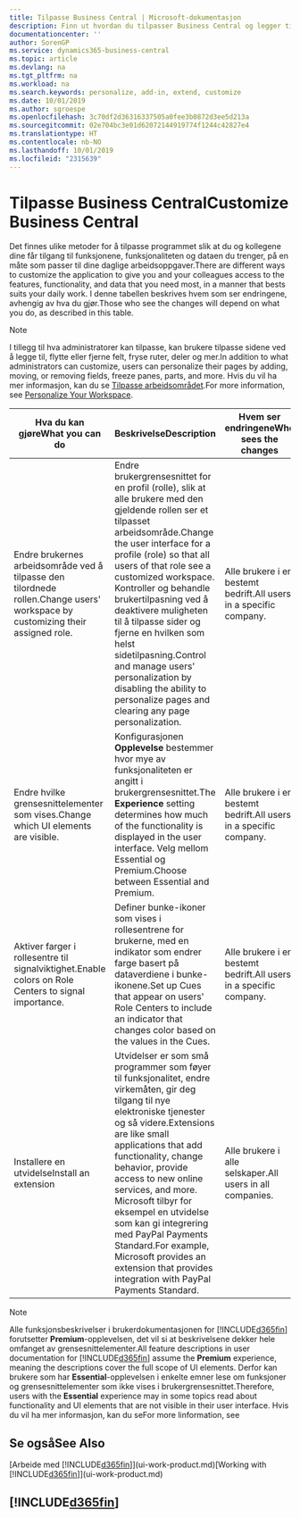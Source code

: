 ```yaml
---
title: Tilpasse Business Central | Microsoft-dokumentasjon
description: Finn ut hvordan du tilpasser Business Central og legger til funksjoner.
documentationcenter: ''
author: SorenGP
ms.service: dynamics365-business-central
ms.topic: article
ms.devlang: na
ms.tgt_pltfrm: na
ms.workload: na
ms.search.keywords: personalize, add-in, extend, customize
ms.date: 10/01/2019
ms.author: sgroespe
ms.openlocfilehash: 3c70df2d36316337505a0fee3b0872d3ee5d213a
ms.sourcegitcommit: 02e704bc3e01d62072144919774f1244c42827e4
ms.translationtype: HT
ms.contentlocale: nb-NO
ms.lasthandoff: 10/01/2019
ms.locfileid: "2315639"
---
```

# <a name="customize-business-central"></a><span data-ttu-id="76904-103">Tilpasse Business Central</span><span class="sxs-lookup"><span data-stu-id="76904-103">Customize Business Central</span></span>
<span data-ttu-id="76904-104">Det finnes ulike metoder for å tilpasse programmet slik at du og kollegene dine får tilgang til funksjonene, funksjonaliteten og dataen du trenger, på en måte som passer til dine daglige arbeidsoppgaver.</span><span class="sxs-lookup"><span data-stu-id="76904-104">There are different ways to customize the application to give you and your colleagues access to the features, functionality, and data that you need most, in a manner that bests suits your daily work.</span></span> <span data-ttu-id="76904-105">I denne tabellen beskrives hvem som ser endringene, avhengig av hva du gjør.</span><span class="sxs-lookup"><span data-stu-id="76904-105">Those who see the changes will depend on what you do, as described in this table.</span></span>

> [!NOTE]
> <span data-ttu-id="76904-106">I tillegg til hva administratorer kan tilpasse, kan brukere tilpasse sidene ved å legge til, flytte eller fjerne felt, fryse ruter, deler og mer.</span><span class="sxs-lookup"><span data-stu-id="76904-106">In addition to what administrators can customize, users can personalize their pages by adding, moving, or removing fields, freeze panes, parts, and more.</span></span> <span data-ttu-id="76904-107">Hvis du vil ha mer informasjon, kan du se [Tilpasse arbeidsområdet](ui-personalization-user.md).</span><span class="sxs-lookup"><span data-stu-id="76904-107">For more information, see [Personalize Your Workspace](ui-personalization-user.md).</span></span>

| <span data-ttu-id="76904-108">Hva du kan gjøre</span><span class="sxs-lookup"><span data-stu-id="76904-108">What you can do</span></span>    |  <span data-ttu-id="76904-109">Beskrivelse</span><span class="sxs-lookup"><span data-stu-id="76904-109">Description</span></span>  |  <span data-ttu-id="76904-110">Hvem ser endringene</span><span class="sxs-lookup"><span data-stu-id="76904-110">Who sees the changes</span></span>  |  <span data-ttu-id="76904-111">Mer informasjon</span><span class="sxs-lookup"><span data-stu-id="76904-111">More information</span></span>  |
|-----|---------------|---------|-------|
|<span data-ttu-id="76904-112">Endre brukernes arbeidsområde ved å tilpasse den tilordnede rollen.</span><span class="sxs-lookup"><span data-stu-id="76904-112">Change users' workspace by customizing their assigned role.</span></span>|<span data-ttu-id="76904-113">Endre brukergrensesnittet for en profil (rolle), slik at alle brukere med den gjeldende rollen ser et tilpasset arbeidsområde.</span><span class="sxs-lookup"><span data-stu-id="76904-113">Change the user interface for a profile (role) so that all users of that role see a customized workspace.</span></span> <span data-ttu-id="76904-114">Kontroller og behandle brukertilpasning ved å deaktivere muligheten til å tilpasse sider og fjerne en hvilken som helst sidetilpasning.</span><span class="sxs-lookup"><span data-stu-id="76904-114">Control and manage users' personalization by disabling the ability to personalize pages and clearing any page personalization.</span></span>|<span data-ttu-id="76904-115">Alle brukere i en bestemt bedrift.</span><span class="sxs-lookup"><span data-stu-id="76904-115">All users in a specific company.</span></span>|[<span data-ttu-id="76904-116">Tilpasse sider for profiler</span><span class="sxs-lookup"><span data-stu-id="76904-116">Customize Pages for Profiles</span></span>](ui-personalization-manage.md)|
|<span data-ttu-id="76904-117">Endre hvilke grensesnittelementer som vises.</span><span class="sxs-lookup"><span data-stu-id="76904-117">Change which UI elements are visible.</span></span>|<span data-ttu-id="76904-118">Konfigurasjonen **Opplevelse** bestemmer hvor mye av funksjonaliteten er angitt i brukergrensesnittet.</span><span class="sxs-lookup"><span data-stu-id="76904-118">The **Experience** setting determines how much of the functionality is displayed in the user interface.</span></span> <span data-ttu-id="76904-119">Velg mellom Essential og Premium.</span><span class="sxs-lookup"><span data-stu-id="76904-119">Choose between Essential and Premium.</span></span>|<span data-ttu-id="76904-120">Alle brukere i en bestemt bedrift.</span><span class="sxs-lookup"><span data-stu-id="76904-120">All users in a specific company.</span></span>|[<span data-ttu-id="76904-121">Endre hvilke funksjoner som vises</span><span class="sxs-lookup"><span data-stu-id="76904-121">Change Which Features are Displayed</span></span>](ui-experiences.md)|
|<span data-ttu-id="76904-122">Aktiver farger i rollesentre til signalviktighet.</span><span class="sxs-lookup"><span data-stu-id="76904-122">Enable colors on Role Centers to signal importance.</span></span>|<span data-ttu-id="76904-123">Definer bunke-ikoner som vises i rollesentrene for brukerne, med en indikator som endrer farge basert på dataverdiene i bunke-ikonene.</span><span class="sxs-lookup"><span data-stu-id="76904-123">Set up Cues that appear on users' Role Centers to include an indicator that changes color based on the values in the Cues.</span></span>|<span data-ttu-id="76904-124">Alle brukere i en bestemt bedrift.</span><span class="sxs-lookup"><span data-stu-id="76904-124">All users in a specific company.</span></span>|[<span data-ttu-id="76904-125">Definere en farget indikator for bunke-ikoner</span><span class="sxs-lookup"><span data-stu-id="76904-125">Set Up a Colored Indicator on Cues</span></span>](admin-how-set-up-colored-indicator-on-cues.md)|
|<span data-ttu-id="76904-126">Installere en utvidelse</span><span class="sxs-lookup"><span data-stu-id="76904-126">Install an extension</span></span>|<span data-ttu-id="76904-127">Utvidelser er som små programmer som føyer til funksjonalitet, endre virkemåten, gir deg tilgang til nye elektroniske tjenester og så videre.</span><span class="sxs-lookup"><span data-stu-id="76904-127">Extensions are like small applications that add functionality, change behavior, provide access to new online services, and more.</span></span> <span data-ttu-id="76904-128">Microsoft tilbyr for eksempel en utvidelse som kan gi integrering med PayPal Payments Standard.</span><span class="sxs-lookup"><span data-stu-id="76904-128">For example, Microsoft provides an extension that provides integration with PayPal Payments Standard.</span></span>|<span data-ttu-id="76904-129">Alle brukere i alle selskaper.</span><span class="sxs-lookup"><span data-stu-id="76904-129">All users in all companies.</span></span>|[<span data-ttu-id="76904-130">Tilpasse ved hjelp av utvidelser</span><span class="sxs-lookup"><span data-stu-id="76904-130">Customizing Using Extensions</span></span>](ui-extensions.md)|
> [!NOTE]
> <span data-ttu-id="76904-131">Alle funksjonsbeskrivelser i brukerdokumentasjonen for [!INCLUDE[d365fin](includes/d365fin_md.md)] forutsetter **Premium**-opplevelsen, det vil si at beskrivelsene dekker hele omfanget av grensesnittelementer.</span><span class="sxs-lookup"><span data-stu-id="76904-131">All feature descriptions in user documentation for [!INCLUDE[d365fin](includes/d365fin_md.md)] assume the **Premium** experience, meaning the descriptions cover the full scope of UI elements.</span></span> <span data-ttu-id="76904-132">Derfor kan brukere som har **Essential**-opplevelsen i enkelte emner lese om funksjoner og grensesnittelementer som ikke vises i brukergrensesnittet.</span><span class="sxs-lookup"><span data-stu-id="76904-132">Therefore, users with the **Essential** experience may in some topics read about functionality and UI elements that are not visible in their user interface.</span></span> <span data-ttu-id="76904-133">Hvis du vil ha mer informasjon, kan du se</span><span class="sxs-lookup"><span data-stu-id="76904-133">For more linformation, see</span></span>

## <a name="see-also"></a><span data-ttu-id="76904-134">Se også</span><span class="sxs-lookup"><span data-stu-id="76904-134">See Also</span></span>
<span data-ttu-id="76904-135">[Arbeide med [!INCLUDE[d365fin](includes/d365fin_md.md)]](ui-work-product.md)</span><span class="sxs-lookup"><span data-stu-id="76904-135">[Working with [!INCLUDE[d365fin](includes/d365fin_md.md)]](ui-work-product.md)</span></span>  

## [!INCLUDE[d365fin](includes/free_trial_md.md)]  
